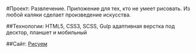 #Проект:
Развлечение. Приложение для тех, кто не умеет рисовать. Из любой каляки сделает произведение искусства.

##Технологии:
HTML5, CSS3, SCSS, Gulp
адаптивная верстка под десктор, планшет и мобильный

##Сайт:
[Рисуем](https://i-daria.github.io/draw/)
